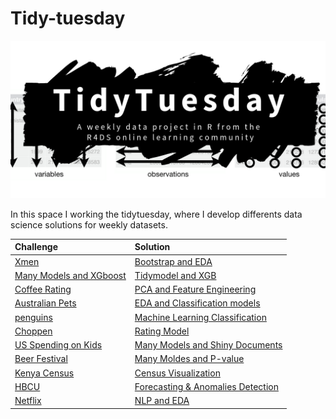 # Tidy-tuesday

![](https://github.com/rfordatascience/tidytuesday/raw/master/static/tt_logo.png)


In this space I working the tidytuesday, where I develop differents data science solutions for weekly datasets.



|Challenge|Solution|
|:--------|:-------|
|[Xmen](https://github.com/rfordatascience/tidytuesday/blob/master/data/2020/2020-06-30/readme.md)| [Bootstrap and EDA](https://github.com/carlosjimenez88M/Tidy-tuesday/blob/master/Data-screencasts/Xmen.md)|
[Many Models and XGboost](https://cran.r-project.org/web/packages/gapminder/README.html)|[Tidymodel and XGB](https://github.com/carlosjimenez88M/Tidy-tuesday/blob/master/Data-screencasts/manymodels.md)|
[Coffee Rating](https://github.com/rfordatascience/tidytuesday/blob/master/data/2020/2020-07-07/readme.md)|[PCA and Feature Engineering](https://github.com/carlosjimenez88M/Tidy-tuesday/blob/master/Data-screencasts/coffe-Rating-.md)|
|[Australian Pets](https://github.com/rfordatascience/tidytuesday/blob/master/data/2020/2020-07-21/readme.md)|[EDA and Classification models](https://github.com/carlosjimenez88M/Tidy-tuesday/blob/master/Data-screencasts/Australian-Pets.md)|
|[penguins](https://github.com/rfordatascience/tidytuesday/blob/master/data/2020/2020-07-28/readme.md)|[Machine Learning Classification](https://github.com/carlosjimenez88M/Tidy-tuesday/blob/master/Data-screencasts/Penguins.md)|
|[Choppen](https://github.com/rfordatascience/tidytuesday/blob/master/data/2020/2020-08-25/readme.md)|[Rating Model](https://github.com/carlosjimenez88M/Tidy-tuesday/blob/master/Data-screencasts/choppen.md)|
|[US Spending on Kids](https://github.com/rfordatascience/tidytuesday/blob/master/data/2020/2020-09-15/readme.md)|[Many Models and Shiny Documents](https://danieljimenez.shinyapps.io/tidytyesday38/)|
|[Beer Festival](https://github.com/rfordatascience/tidytuesday/blob/master/data/2020/2020-10-20/readme.md)|[Many Moldes and P-value](https://github.com/carlosjimenez88M/Tidy-tuesday/blob/master/Data-screencasts/Beer-Festival.md)|
|[Kenya Census](https://github.com/rfordatascience/tidytuesday/blob/master/data/2021/2021-01-19/readme.md)|[Census Visualization](https://github.com/carlosjimenez88M/Tidy-tuesday/blob/master/Data-screencasts/kenya_Census.md)|
|[HBCU](https://github.com/rfordatascience/tidytuesday/blob/master/data/2021/2021-02-02/readme.md)|[Forecasting & Anomalies Detection](https://github.com/carlosjimenez88M/Tidy-tuesday/blob/master/Data-screencasts/hbcu_fundations.md)|
|[Netflix](https://github.com/rfordatascience/tidytuesday/blob/master/data/2021/2021-04-20/readme.md)|[NLP and EDA](https://github.com/carlosjimenez88M/Tidy-tuesday/blob/master/Data-screencasts/Netflix.R)|



